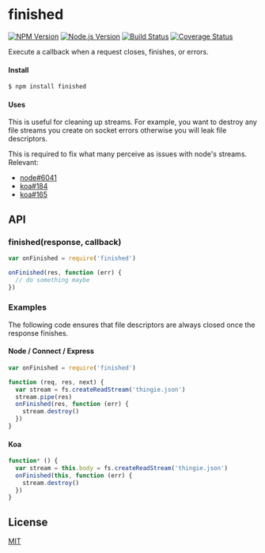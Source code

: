 # finished

[![NPM Version](http://img.shields.io/npm/v/finished.svg?style=flat)](https://www.npmjs.org/package/finished)
[![Node.js Version](http://img.shields.io/badge/node.js->=_0.8-blue.svg?style=flat)](http://nodejs.org/download/)
[![Build Status](http://img.shields.io/travis/expressjs/finished.svg?style=flat)](https://travis-ci.org/expressjs/finished)
[![Coverage Status](https://img.shields.io/coveralls/expressjs/finished.svg?style=flat)](https://coveralls.io/r/expressjs/finished)

Execute a callback when a request closes, finishes, or errors.

#### Install

```sh
$ npm install finished
```

#### Uses

This is useful for cleaning up streams. For example, you want to destroy any file streams you create on socket errors otherwise you will leak file descriptors.

This is required to fix what many perceive as issues with node's streams. Relevant:

- [node#6041](https://github.com/joyent/node/issues/6041)
- [koa#184](https://github.com/koajs/koa/issues/184)
- [koa#165](https://github.com/koajs/koa/issues/165)

## API

### finished(response, callback)

```js
var onFinished = require('finished')

onFinished(res, function (err) {
  // do something maybe
})
```

### Examples

The following code ensures that file descriptors are always closed once the response finishes.

#### Node / Connect / Express

```js
var onFinished = require('finished')

function (req, res, next) {
  var stream = fs.createReadStream('thingie.json')
  stream.pipe(res)
  onFinished(res, function (err) {
    stream.destroy()
  })
}
```

#### Koa

```js
function* () {
  var stream = this.body = fs.createReadStream('thingie.json')
  onFinished(this, function (err) {
    stream.destroy()
  })
}
```

## License

[MIT](LICENSE)
